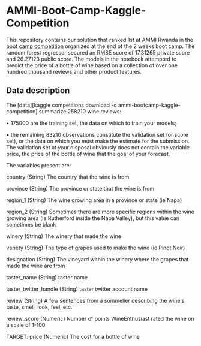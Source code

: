 # AMMI-Boot-Camp-Kaggle-Competition
This repository contains our solution that ranked 1st at AMMI Rwanda in the [boot camp competition](https://www.kaggle.com/c/ammi-bootcamp-kaggle-competition/leaderboard) organized at the end of the 2 weeks boot camp. The random forest regressor secured an RMSE score of 17.31265 private score and 26.27123 public score. The models in the notebook attempted to predict the price of a bottle of wine based on a collection of over one hundred thousand reviews and other product features. 

## Data description
The [data][kaggle competitions download -c ammi-bootcamp-kaggle-competition] summarize 258210 wine reviews:

• 175000 are the training set, the data on which to train your models;

• the remaining 83210 observations constitute the validation set (or score set), or the data on which you must make the estimate for the submission. The validation set at your disposal obviously does not contain the variable price, the price of the bottle of wine that the goal of your forecast.

The variables present are:

country (String) The country that the wine is from

province (String) The province or state that the wine is from

region_1 (String) The wine growing area in a province or state (ie Napa)

region_2 (String) Sometimes there are more specific regions within the wine growing area (ie Rutherford inside the Napa Valley), but this value can sometimes be blank

winery (String) The winery that made the wine

variety (String) The type of grapes used to make the wine (ie Pinot Noir)

designation (String) The vineyard within the winery where the grapes that made the wine are from

taster_name (String) taster name

taster_twitter_handle (String) taster twitter account name

review (String) A few sentences from a sommelier describing the wine's taste, smell, look, feel, etc.

review_score (Numeric) Number of points WineEnthusiast rated the wine on a scale of 1-100

TARGET: price (Numeric) The cost for a bottle of wine
